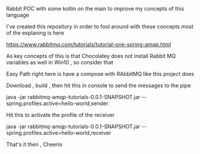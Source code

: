 Rabbit POC with some kotlin on the main to improve my concepts of this language  


I've created this repository in order to fool around with these concepts most of the explaning is here

https://www.rabbitmq.com/tutorials/tutorial-one-spring-amqp.html

As key concepts of this is that Chocolatey does not install Rabbit MQ variables as well in Win10 , so consider that 

Easy Path right here is have a compose with RAbbitMQ like this project does

Download , build , then hit this in console to send the messages to the pipe


java -jar rabbitmq-amqp-tutorials-0.0.1-SNAPSHOT.jar --spring.profiles.active=hello-world,sender

Hit this to activate the profile of the receiver

java -jar rabbitmq-amqp-tutorials-0.0.1-SNAPSHOT.jar --spring.profiles.active=hello-world,receiver

That's it then , Cheerio


 
